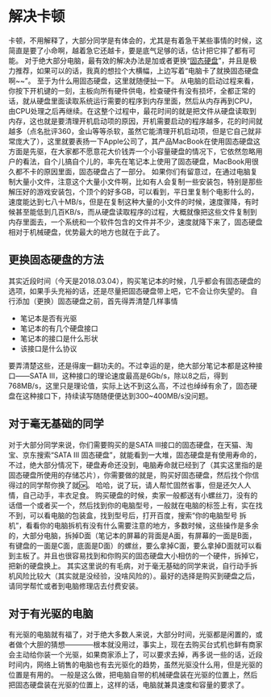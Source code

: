# 解决卡顿

卡顿，不用解释了，大部分同学是有体会的，尤其是有着急干某些事情的时候，这简直是要了小命啊，越着急它还越卡，要是底气足够的话，估计把它摔了都有可能。
对于绝大部分电脑，最有效的解决办法是加或者更换“[固态硬盘]()”，并且是极力推荐，如果可以的话，我真的想拉个大横幅，上边写着“电脑卡了就换固态硬盘啊~~”。
至于为什么用固态硬盘，这里就随便扯一下。
从电脑的启动过程来看，你按下开机键的一刻，主板向所有硬件供电，检查硬件有没有损坏，全都正常的话，就从硬盘里面读取系统运行需要的程序到内存里面，然后从内存再到CPU，由CPU处理之后再继续。在这整个过程中，最花时间的就是把文件从硬盘读取到内存，这也就是要清理开机启动项的原因，开机需要启动的程序越多，花的时间就越多（点名批评360，金山等等杀软，虽然它能清理开机启动项，但是它自己就非常庞大了），这里就要表扬一下Apple公司了，其产品MacBook在使用固态硬盘这方面是先驱，在大家都不愿意花大价钱弄一个小容量硬盘的情况下，它依然忽略用户的看法，自个儿搞自个儿的，率先在笔记本上使用了固态硬盘，MacBook用很久都不卡的原因里面，固态硬盘占了一部分。
如果你们有留意过，在通过电脑复制大量小文件，注意这个大量小文件啊，比如有人会复制一些安装包，特别是那些解压好的游戏安装包，个顶个的好多GB，可以看到，平日里复制个电影什么的，速度能达到七八十MB/s，但是在复制这种大量的小文件的时候，速度骤降，有时候甚至能低到几百KB/s，而从硬盘读取程序的过程，大概就像把这些文件复制到内存里面去，一个系统和一个软件包含的文件并不少，速度就降下来了，固态硬盘相对于机械硬盘，优势最大的地方也就在于此了。

## 更换固态硬盘的方法

其实近段时间（今天是2018.03.04），购买笔记本的时候，几乎都会有固态硬盘的选项，如果手头充裕的话，还是尽量把固态硬盘带上吧，它不会让你失望的。
自行添加（更换）固态硬盘之前，首先得弄清楚几样事情

- 笔记本是否有光驱
- 笔记本的有几个硬盘接口
- 笔记本的接口是什么形状
- 该接口是什么协议

要弄清楚这些，还是得废一翻功夫的。不过幸运的是，绝大部分笔记本都是这种接口——SATA Ⅲ，这种接口的理论速度最高是6Gb/s，除以8之后，得到768MB/s，这里只是理论值，实际上达不到这么高，不过也绰绰有余了，固态硬盘在这种接口下，持续读写随随便便达到300~400MB/s没问题。

## 对于毫无基础的同学

对于大部分同学来说，你们需要购买的是SATA Ⅲ接口的固态硬盘，在天猫、淘宝、京东搜索“SATA Ⅲ 固态硬盘”，就能看到一大堆，固态硬盘是有使用寿命的，不过，绝大部分情况下，硬盘寿命还没到，电脑寿命就已经到了（其实这里指的是固态硬盘所使用的存储芯片），你需要做的就是，购买好固态硬盘，然后找个你信得过的同学帮你换了就🆗。
哈哈，说了玩，请人帮忙固然省事，但是还欠人人情，自己动手，丰衣足食。
购买硬盘的时候，卖家一般都送有小螺丝刀，没有的话借一个或者买一个，然后找到你的电脑型号，一般就在电脑的标签上有，实在找不到，可以看电脑的包装盒，找到型号后，打开百度，搜索“你的电脑型号 拆机”，看看你的电脑拆机有没有什么需要注意的地方，多数时候，这些操作是多余的，大部分电脑，拆掉D面（笔记本的屏幕的背面是A面，有屏幕的一面是B面，有键盘的一面是C面，底面是D面）的螺丝，要么拿掉C面，要么拿掉D面就可以看到主板了。并且也很容易找到和你购买的固态硬盘大小相仿的一个硬件，拆掉它，把新的硬盘换上。
其实这里说的有毛病，对于毫无基础的同学来说，自行动手拆机风险比较大（其实就是没经验，没啥风险的）。最好的选择是购买到硬盘之后，请同学帮忙或者到电脑修理店去付费安装。

## 对于有光驱的电脑

有光驱的电脑就有福了，对于绝大多数人来说，大部分时间，光驱都是闲置的，或者做个大胆的猜想————根本就没用过，事实上，现在去购买台式机也鲜有商家会主动给你装一个光驱，如果商家添上了，可以要求去掉，再多说一些的话，近段时间内，网络上销售的电脑也有去光驱化的趋势，虽然光驱没什么用，但是光驱的位置是有用的。
一般是这么做，把电脑自带的机械硬盘装在光驱的位置上，然后把固态硬盘装在光驱的位置上，这样的话，电脑就兼具速度和容量的要求了。